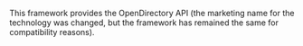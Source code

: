 

This framework provides the OpenDirectory API (the marketing name for the technology was changed, but the framework has remained the same for compatibility reasons).
